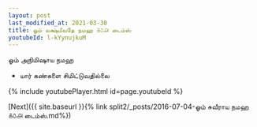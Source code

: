 ```yaml
---
layout: post
last_modified_at: 2021-03-30
title: ஓம் லக்ஷ்மீவதே நமஹ ௧௦௮ டைம்ஸ்
youtubeId: l-kYynujkuM
---
```

 
 
 ஓம் அநிமிஷாய நமஹ  
 
 -  யார் கண்களை சிமிட்டுவதில்லை 
 
  
 
  
 
 
 
 
 
 


{% include youtubePlayer.html id=page.youtubeId %}
 
[Next]({{ site.baseurl }}{% link  split2/_posts/2016-07-04-ஓம் சுவீராய நமஹ ௧௦௮ டைம்ஸ்.md%})
 
